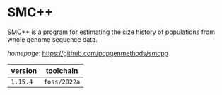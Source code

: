 # SMC++

SMC++ is a program for estimating the size history of populations from whole genome sequence data.

*homepage*: <https://github.com/popgenmethods/smcpp>

version | toolchain
--------|----------
``1.15.4`` | ``foss/2022a``
